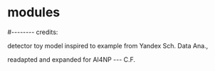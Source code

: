 # modules


#-------- credits:

detector toy model inspired to example from Yandex Sch. Data Ana.,

readapted and expanded for AI4NP --- C.F. 
